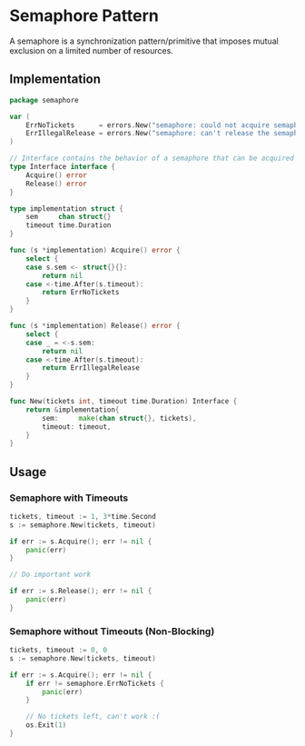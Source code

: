 # Semaphore Pattern
A semaphore is a synchronization pattern/primitive that imposes mutual exclusion on a limited number of resources. 

## Implementation

```go
package semaphore

var (
	ErrNoTickets      = errors.New("semaphore: could not acquire semaphore")
	ErrIllegalRelease = errors.New("semaphore: can't release the semaphore without acquiring it first")
)

// Interface contains the behavior of a semaphore that can be acquired and/or released.
type Interface interface {
	Acquire() error
	Release() error
}

type implementation struct {
	sem     chan struct{}
	timeout time.Duration
}

func (s *implementation) Acquire() error {
	select {
	case s.sem <- struct{}{}:
		return nil
	case <-time.After(s.timeout):
		return ErrNoTickets
	}
}

func (s *implementation) Release() error {
	select {
	case _ = <-s.sem:
		return nil
	case <-time.After(s.timeout):
		return ErrIllegalRelease
	}
}

func New(tickets int, timeout time.Duration) Interface {
	return &implementation{
		sem:     make(chan struct{}, tickets),
		timeout: timeout,
	}
}
```

## Usage
### Semaphore with Timeouts

```go
tickets, timeout := 1, 3*time.Second
s := semaphore.New(tickets, timeout)

if err := s.Acquire(); err != nil {
    panic(err)
}

// Do important work

if err := s.Release(); err != nil {
    panic(err)
}
```
### Semaphore without Timeouts (Non-Blocking)

```go
tickets, timeout := 0, 0
s := semaphore.New(tickets, timeout)

if err := s.Acquire(); err != nil {
    if err != semaphore.ErrNoTickets {
        panic(err)
    }

    // No tickets left, can't work :(
    os.Exit(1)
}
```
